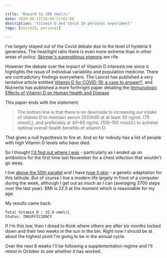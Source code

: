 ```yaml
---

title: "Onward to 100 nmol/L"
date: 2020-08-15T16:09:21+01:00
description: "Vitamin D and Covid 19 personal experiment"
tags: [covid19, personal]

---
```


I've largely stayed out of the Covid debate due to the level
of hysteria it generates. The heat/light ratio there is even
more extreme than in other areas of policy. [Skinner's superstitious
pigeons](https://en.wikipedia.org/wiki/B._F._Skinner#'Superstition_in_the_pigeon'_experiment)
are rife.

However the debate over the impact of Vitamin D interests me
since it highlights the issue of individual variability
and population medicine. There are contradictory
findings everywhere. The Lancet has published a very
tentative article entitled [Vitamin D for COVID-19: a case to
answer?][1],
and Nutrients has published a more forthright paper detailing
the [Immunologic Effects of Vitamin D on Human Health and
Disease][2]

This paper ends with the statement:

> The bottom line is that there is no downside to increasing our intake of vitamin D to maintain serum 25(OH)D at at least 30 ng/mL (75 nmol/L), and preferably at 40–60 ng/mL (100–150 nmol/L) to achieve optimal overall health benefits of vitamin D.

That gives a null hypothesis to fire at. And so far nobody has a list of people with high Vitamin D levels who have died. 

So I thought [I'd find out where I was](https://www.vitamindtest.org.uk) - particularly as I ended up on antibiotics for the first time last November for a chest infection that wouldn't go away.

I live [above the 55th parallel](https://en.wikipedia.org/wiki/55th_parallel_north) and I have [type II skin](https://en.wikipedia.org/wiki/Fitzpatrick_scale) - a genetic adaptation for this latitude. But of course I live a modern life largely in front of a computer during the week, although I get out as much as I can (averaging 3700 steps over the last year). BMI is 22.5 at the moment which is reasonable for my age.

My results came back:

```
Total Vitamin D : 32.9 nmol/L
Status: INSUFFICIENCY
```

If I'm this low, then I dread to think where others are after six months locked down and their two weeks in the sun in the bin. Right now I should be at about the highest point I'm going to be in the annual cycle. 

Over the next 8 weeks I'll be following a supplementation regime and I'll retest in October to see whether it has worked. 

[1]: https://www.thelancet.com/journals/landia/article/PIIS2213-8587(20)30268-0/fulltext
[2]: https://www.mdpi.com/2072-6643/12/7/2097/htm
